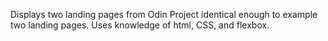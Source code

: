 Displays two landing pages from Odin Project identical enough to example two landing pages. Uses knowledge of html, CSS, and flexbox.